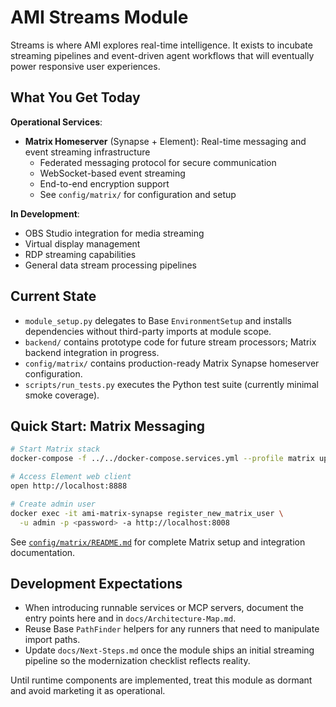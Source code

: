 # AMI Streams Module

Streams is where AMI explores real-time intelligence. It exists to incubate streaming pipelines and event-driven agent workflows that will eventually power responsive user experiences.

## What You Get Today

**Operational Services**:
- **Matrix Homeserver** (Synapse + Element): Real-time messaging and event streaming infrastructure
  - Federated messaging protocol for secure communication
  - WebSocket-based event streaming
  - End-to-end encryption support
  - See `config/matrix/` for configuration and setup

**In Development**:
- OBS Studio integration for media streaming
- Virtual display management
- RDP streaming capabilities
- General data stream processing pipelines

## Current State

- `module_setup.py` delegates to Base `EnvironmentSetup` and installs dependencies without third-party imports at module scope.
- `backend/` contains prototype code for future stream processors; Matrix backend integration in progress.
- `config/matrix/` contains production-ready Matrix Synapse homeserver configuration.
- `scripts/run_tests.py` executes the Python test suite (currently minimal smoke coverage).

## Quick Start: Matrix Messaging

```bash
# Start Matrix stack
docker-compose -f ../../docker-compose.services.yml --profile matrix up -d

# Access Element web client
open http://localhost:8888

# Create admin user
docker exec -it ami-matrix-synapse register_new_matrix_user \
  -u admin -p <password> -a http://localhost:8008
```

See [`config/matrix/README.md`](config/matrix/README.md) for complete Matrix setup and integration documentation.

## Development Expectations

- When introducing runnable services or MCP servers, document the entry points here and in `docs/Architecture-Map.md`.
- Reuse Base `PathFinder` helpers for any runners that need to manipulate import paths.
- Update `docs/Next-Steps.md` once the module ships an initial streaming pipeline so the modernization checklist reflects reality.

Until runtime components are implemented, treat this module as dormant and avoid marketing it as operational.
